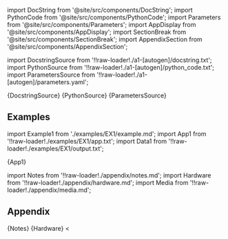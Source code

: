 [//]: # 'Custom component imports'

import DocString from '@site/src/components/DocString';
import PythonCode from '@site/src/components/PythonCode';
import Parameters from '@site/src/components/Parameters';
import AppDisplay from '@site/src/components/AppDisplay';
import SectionBreak from '@site/src/components/SectionBreak';
import AppendixSection from '@site/src/components/AppendixSection';

[//]: # 'TODO: Machine-generate this section'

import DocstringSource from '!!raw-loader!./a1-[autogen]/docstring.txt';
import PythonSource from '!!raw-loader!./a1-[autogen]/python_code.txt';
import ParametersSource from '!!raw-loader!./a1-[autogen]/parameters.yaml';

<DocString>{DocstringSource}</DocString>
<PythonCode GLink='TRANSFORMERS/SIGNAL_PROCESSING/FFT/IFFT.py'>{PythonSource}</PythonCode>
<Parameters>{ParametersSource}</Parameters>

<SectionBreak />

[//]: # 'Examples'

## Examples

import Example1 from './examples/EX1/example.md';
import App1 from '!!raw-loader!./examples/EX1/app.txt';
import Data1 from '!!raw-loader!./examples/EX1/output.txt';

<AppDisplay
data={Data1}
nodeLabel='IFFT'>
{App1}
</AppDisplay>

<Example1 />

<SectionBreak />


[//]: # 'Appendix'

import Notes from '!!raw-loader!./appendix/notes.md';
import Hardware from '!!raw-loader!./appendix/hardware.md';
import Media from '!!raw-loader!./appendix/media.md';

## Appendix

<AppendixSection index={0} folderPath='nodes/TRANSFORMERS/SIGNAL_PROCESSING/IFFT/appendix/'>{Notes}</AppendixSection>
<AppendixSection index={1} folderPath='nodes/TRANSFORMERS/SIGNAL_PROCESSING/IFFT/appendix/'>{Hardware}</AppendixSection>
<